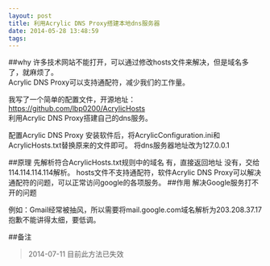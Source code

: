 ```yaml
---
layout: post
title: 利用Acrylic DNS Proxy搭建本地dns服务器
date: 2014-05-28 13:48:59
tags:
---
```

##why
许多技术网站不能打开，可以通过修改hosts文件来解决，但是域名多了，就麻烦了。  
Acrylic DNS Proxy可以支持通配符，减少我们的工作量。  

我写了一个简单的配置文件，开源地址：<https://github.com/lbp0200/AcrylicHosts>  
利用Acrylic DNS Proxy搭建自己的dns服务。

配置Acrylic DNS Proxy
安装软件后，将AcrylicConfiguration.ini和AcrylicHosts.txt替换原来的文件即可。 将dns服务器地址改为127.0.0.1

##原理
先解析符合AcrylicHosts.txt规则中的域名 有，直接返回地址 没有，交给114.114.114.114解析。 hosts文件不支持通配符，软件Acrylic DNS Proxy可以解决通配符的问题，可以正常访问google的各项服务。
##作用
解决Google服务打不开的问题

例如：Gmail经常被抽风，所以需要将mail.google.com域名解析为203.208.37.17  
抱歉不能讲得太细，要低调。

##备注
>2014-07-11 目前此方法已失效
